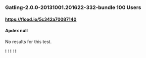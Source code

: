 
### Gatling-2.0.0-20131001.201622-332-bundle 100 Users
#### https://flood.io/5c342a70087140
#### Apdex null
No results for this test.

\![](./gc/5c342a70087140/tenured_size.jpg)
\![](./gc/5c342a70087140/collection_pause_time.jpg)
\![](./gc/5c342a70087140/cpu_real.jpg)
\![](./gc/5c342a70087140/promoted_size.jpg)
\![](./gc/5c342a70087140/young_size.jpg)

